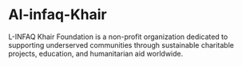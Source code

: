 # Al-infaq-Khair
L-INFAQ Khair Foundation is a non-profit organization dedicated to supporting underserved communities through sustainable charitable projects, education, and humanitarian aid worldwide.
